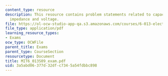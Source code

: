```yaml
---
content_type: resource
description: This resource contains problem statements related to capacitance, conductance,
  impedance and voltage.
file: https://ol-ocw-studio-app-qa.s3.amazonaws.com/courses/6-013-electromagnetics-and-applications-spring-2009/3a5abd06377d32dfc7345a54fdbbc898_MIT6_013S09_exam.pdf
file_type: application/pdf
learning_resource_types:
- Exams
ocw_type: OCWFile
parent_title: Exams
parent_type: CourseSection
resourcetype: Document
title: MIT6_013S09_exam.pdf
uid: 3a5abd06-377d-32df-c734-5a54fdbbc898
---
```

